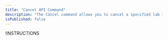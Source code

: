 ```yaml
---
title: "Cancel API Command"
description: "The Cancel command allows you to cancel a specified lab instance."
isPublished: false
---
```


!INSTRUCTIONS[](https://raw.githubusercontent.com/LearnOnDemandSystems/docs/master/lod/lod-api/api-deprecate-message.md)

<!--

# Cancel

The **Cancel** command allows you to cancel a specified lab instance.

## Parameters

|Name|Type|Required|Note|
|--- |--- |--- |--- |
|labInstanceId|Long|Yes|The ID of the lab instance to cancel.

## Response 

|Property|Type|Nullable|Note|
|--- |--- |--- |--- |
|Result|Int|False|Indicates the result of the lab instance cancellation.
||||0 = Error
||||1 = Success|
|Status|Integer|No|Indicates the status of the API request.
||||0 = Error
||||1 = Success|
|Error|String|True|In the event of an error, this will contain a detailed error message.|

## Example Usage

Imagine… A user is running a lab instance with an ID = 2393048

```
https://labondemand.com/api/v3/cancel?labinstanceid=2393048
```

## Example Response
```linenums
{
   "Result":1,
   "Status": 1,
   "Error": null
}
```

-->